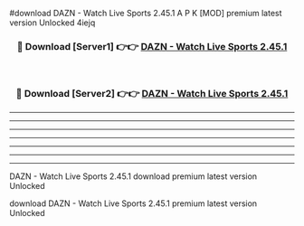 #download DAZN - Watch Live Sports 2.45.1 A P K [MOD] premium latest version Unlocked 4iejq 



<div align="center">
<h3>🔴 Download [Server1] 👉👉 <a href="https://apkdownload1.web.app/">DAZN - Watch Live Sports 2.45.1</a></h3><br>

<h3>🔴 Download [Server2] 👉👉 <a href="https://apkdownload1.web.app/">DAZN - Watch Live Sports 2.45.1</a></h3>
</div>





----------------------------------------------------------

----------------------------------------------------------

----------------------------------------------------------

----------------------------------------------------------

----------------------------------------------------------

----------------------------------------------------------

----------------------------------------------------------

DAZN - Watch Live Sports 2.45.1 download premium latest version Unlocked

download DAZN - Watch Live Sports 2.45.1 premium latest version Unlocked
